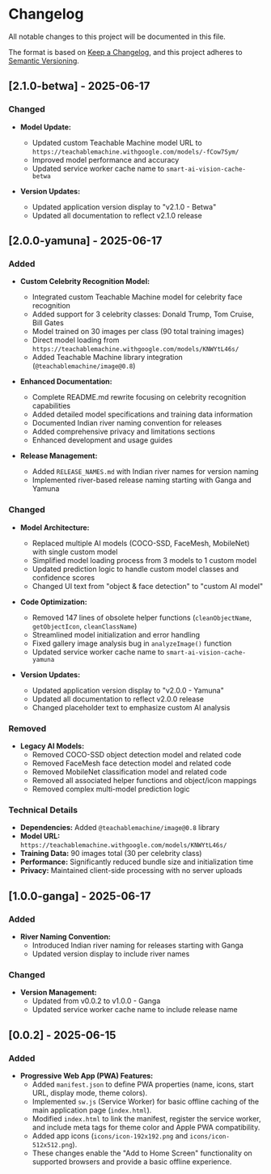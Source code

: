 # Changelog

All notable changes to this project will be documented in this file.

The format is based on [Keep a Changelog](https://keepachangelog.com/en/1.0.0/),
and this project adheres to [Semantic Versioning](https://semver.org/spec/v2.0.0.html).

## [2.1.0-betwa] - 2025-06-17

### Changed

- **Model Update:**

  - Updated custom Teachable Machine model URL to `https://teachablemachine.withgoogle.com/models/-fCow7Sym/`
  - Improved model performance and accuracy
  - Updated service worker cache name to `smart-ai-vision-cache-betwa`

- **Version Updates:**
  - Updated application version display to "v2.1.0 - Betwa"
  - Updated all documentation to reflect v2.1.0 release

## [2.0.0-yamuna] - 2025-06-17

### Added

- **Custom Celebrity Recognition Model:**

  - Integrated custom Teachable Machine model for celebrity face recognition
  - Added support for 3 celebrity classes: Donald Trump, Tom Cruise, Bill Gates
  - Model trained on 30 images per class (90 total training images)
  - Direct model loading from `https://teachablemachine.withgoogle.com/models/KNWYtL46s/`
  - Added Teachable Machine library integration (`@teachablemachine/image@0.8`)

- **Enhanced Documentation:**

  - Complete README.md rewrite focusing on celebrity recognition capabilities
  - Added detailed model specifications and training data information
  - Documented Indian river naming convention for releases
  - Added comprehensive privacy and limitations sections
  - Enhanced development and usage guides

- **Release Management:**
  - Added `RELEASE_NAMES.md` with Indian river names for version naming
  - Implemented river-based release naming starting with Ganga and Yamuna

### Changed

- **Model Architecture:**

  - Replaced multiple AI models (COCO-SSD, FaceMesh, MobileNet) with single custom model
  - Simplified model loading process from 3 models to 1 custom model
  - Updated prediction logic to handle custom model classes and confidence scores
  - Changed UI text from "object & face detection" to "custom AI model"

- **Code Optimization:**

  - Removed 147 lines of obsolete helper functions (`cleanObjectName`, `getObjectIcon`, `cleanClassName`)
  - Streamlined model initialization and error handling
  - Fixed gallery image analysis bug in `analyzeImage()` function
  - Updated service worker cache name to `smart-ai-vision-cache-yamuna`

- **Version Updates:**
  - Updated application version display to "v2.0.0 - Yamuna"
  - Updated all documentation to reflect v2.0.0 release
  - Changed placeholder text to emphasize custom AI analysis

### Removed

- **Legacy AI Models:**
  - Removed COCO-SSD object detection model and related code
  - Removed FaceMesh face detection model and related code
  - Removed MobileNet classification model and related code
  - Removed all associated helper functions and object/icon mappings
  - Removed complex multi-model prediction logic

### Technical Details

- **Dependencies:** Added `@teachablemachine/image@0.8` library
- **Model URL:** `https://teachablemachine.withgoogle.com/models/KNWYtL46s/`
- **Training Data:** 90 images total (30 per celebrity class)
- **Performance:** Significantly reduced bundle size and initialization time
- **Privacy:** Maintained client-side processing with no server uploads

## [1.0.0-ganga] - 2025-06-17

### Added

- **River Naming Convention:**
  - Introduced Indian river naming for releases starting with Ganga
  - Updated version display to include river names

### Changed

- **Version Management:**
  - Updated from v0.0.2 to v1.0.0 - Ganga
  - Updated service worker cache name to include release name

## [0.0.2] - 2025-06-15

### Added

- **Progressive Web App (PWA) Features:**
  - Added `manifest.json` to define PWA properties (name, icons, start URL, display mode, theme colors).
  - Implemented `sw.js` (Service Worker) for basic offline caching of the main application page (`index.html`).
  - Modified `index.html` to link the manifest, register the service worker, and include meta tags for theme color and Apple PWA compatibility.
  - Added app icons (`icons/icon-192x192.png` and `icons/icon-512x512.png`).
  - These changes enable the "Add to Home Screen" functionality on supported browsers and provide a basic offline experience.

